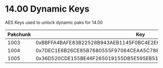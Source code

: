 # 14.00 Dynamic Keys
AES Keys used to unlock dynamic paks for 14.00

| Pakchunk          | Key                                                                   |
| ----------------- | --------------------------------------------------------------------- |
| 1003              | 0xBBFFA4BAFE83B22528B943AEB1145F0BC4E2E6B08A86C808CB1C8E9CB1F7321D    |
| 1004              | 0x7DEC1E6B26CE85B7680555F97064CEAA5C788DFDC674F98A6A711F726DEDB943    |
| 1005              | 0x36D520CDE155BE46F265019155DB5E595EB51E3103F4C5EABAA955287A3773F3    |
